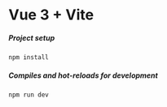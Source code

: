 # Vue 3 + Vite

##### Project setup

```
npm install
```

##### Compiles and hot-reloads for development

```
npm run dev
```
